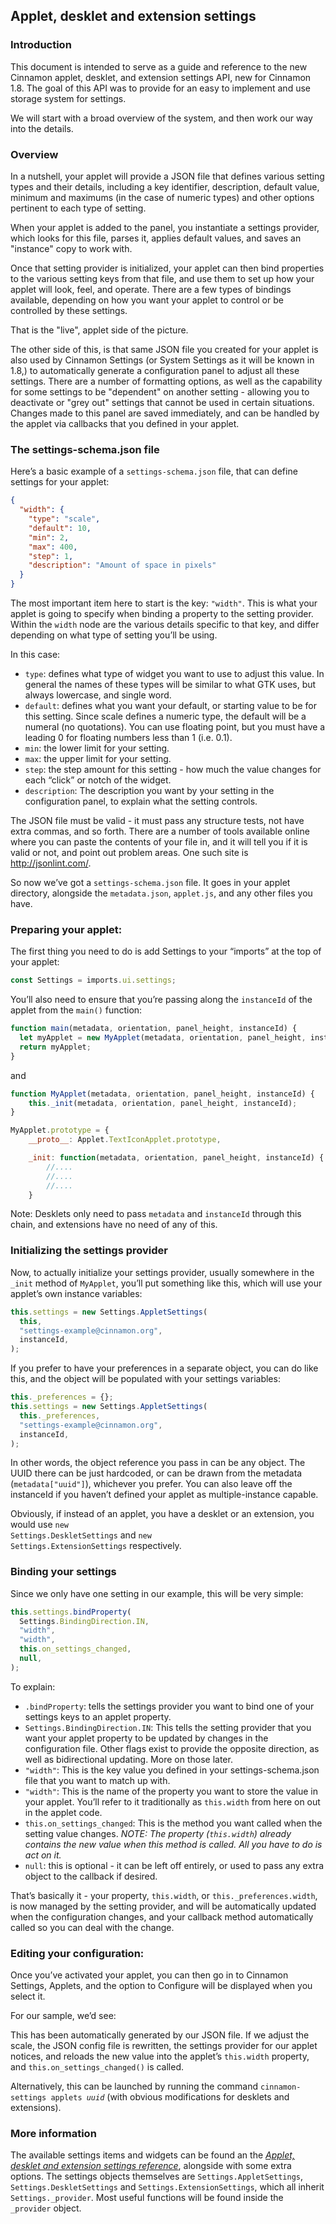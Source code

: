 ## Applet, desklet and extension settings

### Introduction

This document is intended to serve as a guide and reference to the new Cinnamon applet, desklet, and extension settings API, new for Cinnamon 1.8. The goal of this API was to provide for an easy to implement and use storage system for settings.

We will start with a broad overview of the system, and then work our way into the details.

### Overview

In a nutshell, your applet will provide a JSON file that defines various setting types and their details, including a key identifier, description, default value, minimum and maximums (in the case of numeric types) and other options pertinent to each type of setting.

When your applet is added to the panel, you instantiate a settings provider, which looks for this file, parses it, applies default values, and saves an "instance" copy to work with.

Once that setting provider is initialized, your applet can then bind properties to the various setting keys from that file, and use them to set up how your applet will look, feel, and operate. There are a few types of bindings available, depending on how you want your applet to control or be controlled by these settings.

That is the "live", applet side of the picture.

The other side of this, is that same JSON file you created for your applet is also used by Cinnamon Settings (or System Settings as it will be known in 1.8,) to automatically generate a configuration panel to adjust all these settings. There are a number of formatting options, as well as the capability for some settings to be "dependent" on another setting - allowing you to deactivate or "grey out" settings that cannot be used in certain situations. Changes made to this panel are saved immediately, and can be handled by the applet via callbacks that you defined in your applet.

### The settings-schema.json file

Here’s a basic example of a <code class="code">settings-schema.json</code> file, that can define settings for your applet:

```json
{
  "width": {
    "type": "scale",
    "default": 10,
    "min": 2,
    "max": 400,
    "step": 1,
    "description": "Amount of space in pixels"
  }
}
```

The most important item here to start is the key: <code class="code">"width"</code>. This is what your applet is going to specify when binding a property to the setting provider. Within the <code class="code">width</code> node are the various details specific to that key, and differ depending on what type of setting you’ll be using.

In this case:

- <code class="code">type</code>: defines what type of widget you want to use to adjust this value. In general the names of these types will be similar to what GTK uses, but always lowercase, and single word.
- <code class="code">default</code>: defines what you want your default, or starting value to be for this setting. Since scale defines a numeric type, the default will be a numeral (no quotations). You can use floating point, but you must have a leading 0 for floating numbers less than 1 (i.e. 0.1).
- <code class="code">min</code>: the lower limit for your setting.
- <code class="code">max</code>: the upper limit for your setting.
- <code class="code">step</code>: the step amount for this setting - how much the value changes for each <span class="quote">“<span class="quote">click</span>”</span> or notch of the widget.
- <code class="code">description</code>: The description you want by your setting in the configuration panel, to explain what the setting controls.

The JSON file must be valid - it must pass any structure tests, not have extra commas, and so forth. There are a number of tools available online where you can paste the contents of your file in, and it will tell you if it is valid or not, and point out problem areas. One such site is <a class="ulink" href="http://jsonlint.com/" target="_top">http://jsonlint.com/</a>.

So now we’ve got a <code class="code">settings-schema.json</code> file. It goes in your applet directory, alongside the <code class="code">metadata.json</code>, <code class="code">applet.js</code>, and any other files you have.

### Preparing your applet:

The first thing you need to do is add Settings to your <span class="quote">“<span class="quote">imports</span>”</span> at the top of your applet:

```javascript
const Settings = imports.ui.settings;
```

You’ll also need to ensure that you’re passing along the <code class="code">instanceId</code> of the applet from the <code class="code">main()</code> function:

```javascript
function main(metadata, orientation, panel_height, instanceId) {
  let myApplet = new MyApplet(metadata, orientation, panel_height, instanceId);
  return myApplet;
}
```

and

```javascript
function MyApplet(metadata, orientation, panel_height, instanceId) {
    this._init(metadata, orientation, panel_height, instanceId);
}

MyApplet.prototype = {
    __proto__: Applet.TextIconApplet.prototype,

    _init: function(metadata, orientation, panel_height, instanceId) {
        //....
        //....
        //....
    }
```

Note: Desklets only need to pass <code class="code">metadata</code> and <code class="code">instanceId</code> through this chain, and extensions have no need of any of this.

### Initializing the settings provider

Now, to actually initialize your settings provider, usually somewhere in the <code class="code">\_init</code> method of <code class="code">MyApplet</code>, you’ll put something like this, which will use your applet’s own instance variables:

```javascript
this.settings = new Settings.AppletSettings(
  this,
  "settings-example@cinnamon.org",
  instanceId,
);
```

If you prefer to have your preferences in a separate object, you can do like this, and the object will be populated with your settings variables:

```javascript
this._preferences = {};
this.settings = new Settings.AppletSettings(
  this._preferences,
  "settings-example@cinnamon.org",
  instanceId,
);
```

In other words, the object reference you pass in can be any object. The UUID there can be just hardcoded, or can be drawn from the metadata (<code class="code">metadata["uuid"]</code>), whichever you prefer. You can also leave off the instanceId if you haven’t defined your applet as multiple-instance capable.

Obviously, if instead of an applet, you have a desklet or an extension, you would use <code class="code">new Settings.DeskletSettings</code> and <code class="code">new Settings.ExtensionSettings</code> respectively.

### Binding your settings

Since we only have one setting in our example, this will be very simple:

```javascript
this.settings.bindProperty(
  Settings.BindingDirection.IN,
  "width",
  "width",
  this.on_settings_changed,
  null,
);
```

To explain:

- <code class="code">.bindProperty</code>: tells the settings provider you want to bind one of your settings keys to an applet property.
- <code class="code">Settings.BindingDirection.IN</code>: This tells the setting provider that you want your applet property to be updated by changes in the configuration file. Other flags exist to provide the opposite direction, as well as bidirectional updating. More on those later.
- <code class="code">"width"</code>: This is the key value you defined in your settings-schema.json file that you want to match up with.
- <code class="code">"width"</code>: This is the name of the property you want to store the value in your applet. You’ll refer to it traditionally as <code class="code">this.width</code> from here on out in the applet code.
- <code class="code">this.on_settings_changed</code>: This is the method you want called when the setting value changes. <span class="emphasis"><em>NOTE: The property (<code class="code">this.width</code>) already contains the new value when this method is called. All you have to do is act on it.</em></span>
- <code class="code">null</code>: this is optional - it can be left off entirely, or used to pass any extra object to the callback if desired.

That’s basically it - your property, <code class="code">this.width</code>, or <code class="code">this.\_preferences.width</code>, is now managed by the setting provider, and will be automatically updated when the configuration changes, and your callback method automatically called so you can deal with the change.

### Editing your configuration:

Once you’ve activated your applet, you can then go in to Cinnamon Settings, Applets, and the option to Configure will be displayed when you select it.

For our sample, we’d see:

This has been automatically generated by our JSON file. If we adjust the scale, the JSON config file is rewritten, the settings provider for our applet notices, and reloads the new value into the applet’s <code class="code">this.width</code> property, and <code class="code">this.on_settings_changed()</code> is called.

Alternatively, this can be launched by running the command <code class="code">cinnamon-settings applets _uuid_</code> (with obvious modifications for desklets and extensions).

### More information

The available settings items and widgets can be found an the <a class="xref" href="xlet-settings-ref.html" title="Applet, desklet and extension settings reference"><i>Applet, desklet and extension settings reference</i></a>, alongside with some extra options. The settings objects themselves are <code class="code">Settings.AppletSettings</code>, <code class="code">Settings.DeskletSettings</code> and <code class="code">Settings.ExtensionSettings</code>, which all inherit <code class="code">Settings.\_provider</code>. Most useful functions will be found inside the <code class="code">\_provider</code> object.
